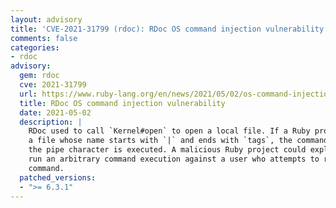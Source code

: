 ```yaml
---
layout: advisory
title: 'CVE-2021-31799 (rdoc): RDoc OS command injection vulnerability'
comments: false
categories:
- rdoc
advisory:
  gem: rdoc
  cve: 2021-31799
  url: https://www.ruby-lang.org/en/news/2021/05/02/os-command-injection-in-rdoc/
  title: RDoc OS command injection vulnerability
  date: 2021-05-02
  description: |
    RDoc used to call `Kernel#open` to open a local file. If a Ruby project has
    a file whose name starts with `|` and ends with `tags`, the command following
    the pipe character is executed. A malicious Ruby project could exploit it to
    run an arbitrary command execution against a user who attempts to run `rdoc`
    command.
  patched_versions:
  - ">= 6.3.1"
---
```

